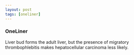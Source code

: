 ```yaml
---
layout: post
tags: [oneliner]
---
```



### OneLiner

Liver bud forms the adult liver, but the presence of migratory thrombophlebitis makes hepatocellular carcinoma less likely.
